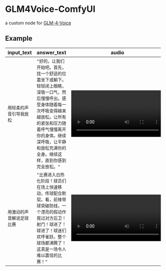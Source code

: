 # GLM4Voice-ComfyUI
a custom node for [GLM-4-Voice](https://github.com/THUDM/GLM-4-Voice)

## Example
|input_text|answer_text|audio|
|--|--|--|
|`用轻柔的声音引导我放松`|`"好的，让我们开始吧。首先，找一个舒适的位置坐下或躺下。轻轻闭上眼睛，深吸一口气，然后慢慢呼出。感受身体随着每一次呼吸变得越来越放松。让所有的紧张和压力随着呼气慢慢离开你的身体。继续深呼吸，让平静和放松充满你的全身。继续这样，直到你感到完全放松。"`|<video src="https://github.com/user-attachments/assets/f8a35b09-8a4d-48f5-bfcb-5f37d1cd9cc5"/>|
|`用激动的声音解说足球比赛`|`"比赛进入白热化阶段！球员们在场上快速移动，传球配合默契。看，前锋带球突破防线，一个漂亮的假动作晃过对方后卫！射门！球进了！球进了！球迷们欢呼雀跃，整个球场都沸腾了！这真是一场令人难以置信的比赛！"`|<video src="https://github.com/user-attachments/assets/1dc52888-c954-409d-b04f-f8e719e4c3cc" />|
